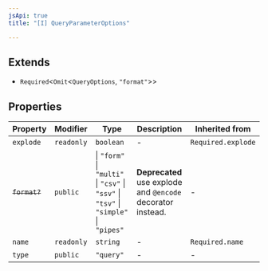 ```yaml
---
jsApi: true
title: "[I] QueryParameterOptions"

---
```

## Extends

- `Required`<`Omit`<`QueryOptions`, `"format"`\>\>

## Properties

| Property | Modifier | Type | Description | Inherited from |
| ------ | ------ | ------ | ------ | ------ |
| `explode` | `readonly` | `boolean` | - | `Required.explode` |
| ~~`format?`~~ | `public` | \| `"form"` \| `"multi"` \| `"csv"` \| `"ssv"` \| `"tsv"` \| `"simple"` \| `"pipes"` | **Deprecated** use explode and `@encode` decorator instead. | - |
| `name` | `readonly` | `string` | - | `Required.name` |
| `type` | `public` | `"query"` | - | - |
